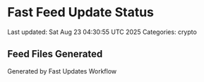 # Fast Feed Update Status
Last updated: Sat Aug 23 04:30:55 UTC 2025
Categories: crypto

## Feed Files Generated

Generated by Fast Updates Workflow
